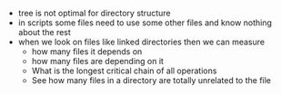 - tree is not optimal for directory structure
- in scripts some files need to use some other files and know nothing about the rest
- when we look on files like linked directories then we can measure
	- how many files it depends on
	- how many files are depending on it
	- What is the longest critical chain of all operations
	- See how many files in a directory are totally unrelated to the file
